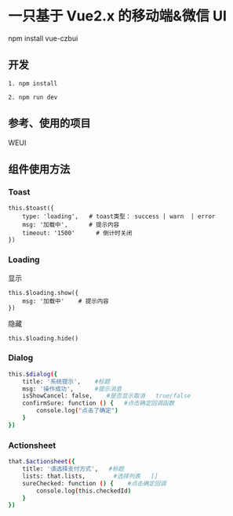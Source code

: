 # 一只基于 Vue2.x 的移动端&微信 UI

npm install vue-czbui

## 开发

```shell
1. npm install

2. npm run dev
```

## 参考、使用的项目

WEUI

## 组件使用方法

### Toast

```base
this.$toast({
	type: 'loading',   # toast类型： success | warn  | error
	msg: '加载中',      # 提示内容
	timeout: '1500'      # 倒计时关闭
})
```

### Loading

显示

```base
this.$loading.show({
	msg: '加载中'    # 提示内容
})
```

隐藏

```base
this.$loading.hide()
```

### Dialog

```bash
this.$dialog({
	title: '系统提示',    #标题
	msg: '操作成功',      #提示消息
	isShowCancel: false,    #是否显示取消   true/false
	confirmSure: function () {   #点击确定回调函数
		console.log("点击了确定")
	}
})
```

### Actionsheet

```bash
that.$actionsheet({
	title: '请选择支付方式',   #标题
	lists: that.lists,        #选择列表   []
	sureChecked: function () {    #点击确定回调
		console.log(this.checkedId)
	}
})
```
